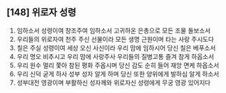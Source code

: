 ## [148] 위로자 성령

1) 임하소서 성령이여 창조주여 임하소서 고귀하온 은총으로 모든 조물 돌보소서
2) 우리들의 위로자여 천주 주신 선물이라 모든 생명 근원이며 타는 사랑 주시도다
3) 칠은 주실 성령이여 세상 오신 사신이라 우리 맘에 임하시어 당신 칠은 베푸소서
4) 우리 명오 비추시고 우리 맘에 사랑주사 우리들의 질병고통 즐겨 참게 하옵소서
5) 우리 원수 멀리 쫓아 참된 평화 주옵시며 당신 감도 순히 들어 재앙 면케 하옵소서
6) 우리 신덕 굳게 하사 성부 성자 알게 하며 당신 또한 양위에게 발하심 알게 하소서
7) 성부대전 영광이며 부활하신 성자께와 위로자신 성령에게 무궁 영광 있어지다
